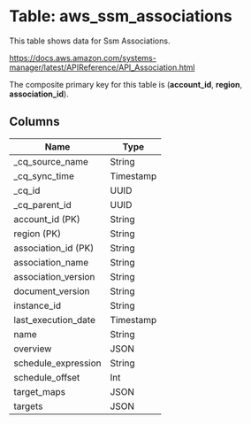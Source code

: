 # Table: aws_ssm_associations

This table shows data for Ssm Associations.

https://docs.aws.amazon.com/systems-manager/latest/APIReference/API_Association.html

The composite primary key for this table is (**account_id**, **region**, **association_id**).

## Columns

| Name          | Type          |
| ------------- | ------------- |
|_cq_source_name|String|
|_cq_sync_time|Timestamp|
|_cq_id|UUID|
|_cq_parent_id|UUID|
|account_id (PK)|String|
|region (PK)|String|
|association_id (PK)|String|
|association_name|String|
|association_version|String|
|document_version|String|
|instance_id|String|
|last_execution_date|Timestamp|
|name|String|
|overview|JSON|
|schedule_expression|String|
|schedule_offset|Int|
|target_maps|JSON|
|targets|JSON|